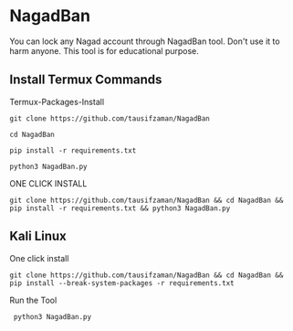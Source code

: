 # NagadBan
You can lock any Nagad account through NagadBan tool. Don't use it to harm anyone. This tool is for educational purpose. 

## Install Termux Commands

Termux-Packages-Install

```
git clone https://github.com/tausifzaman/NagadBan
```
```
cd NagadBan
```
```
pip install -r requirements.txt 
```

```
python3 NagadBan.py
```

ONE CLICK INSTALL
```
git clone https://github.com/tausifzaman/NagadBan && cd NagadBan && pip install -r requirements.txt && python3 NagadBan.py
```

## Kali Linux
One click install
```
git clone https://github.com/tausifzaman/NagadBan && cd NagadBan && pip install --break-system-packages -r requirements.txt
```
Run the Tool
```
 python3 NagadBan.py
```

